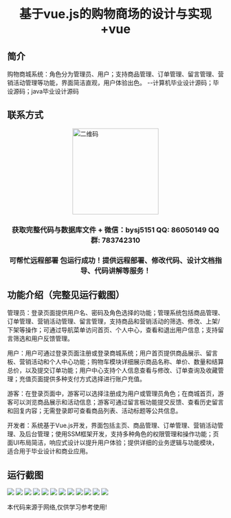 <p><h1 align="center">基于vue.js的购物商场的设计与实现+vue</h1></p>

## 简介
购物商城系统：角色分为管理员、用户；支持商品管理、订单管理、留言管理、营销活动管理等功能，界面简洁直观，用户体验出色。    --计算机毕业设计源码；毕设源码；java毕业设计源码


## 联系方式
<img src="https://bs-1329754181.cos.ap-shanghai.myqcloud.com/wx.jpg" alt="二维码" style="display: block; margin: 0 auto;" width="200px">
<p><h3 align="center">获取完整代码与数据库文件 + 微信：bysj5151 QQ: 86050149 QQ群: 783742310</h3></p>
<p><h3 align="center">可帮忙远程部署 包运行成功！提供远程部署、修改代码、设计文档指导、代码讲解等服务！</h3></p>

## 功能介绍（完整见运行截图）
管理员：登录页面提供用户名、密码及角色选择的功能；管理系统包括商品管理、订单管理、营销活动管理、留言管理，支持商品和营销活动的筛选、修改、上架/下架等操作；可通过导航菜单访问首页、个人中心，查看和退出用户信息；支持留言筛选和用户反馈管理。

用户：用户可通过登录页面注册或登录商城系统；用户首页提供商品展示、留言板、营销活动和个人中心功能；购物车模块详细展示商品名称、单价、数量和结算总价，以及提交订单功能；用户中心支持个人信息查看与修改、订单查询及收藏管理；充值页面提供多种支付方式选择进行账户充值。

游客：在登录页面中，游客可以选择注册成为用户或管理员角色；在商城首页，游客可以浏览商品展示和活动信息；游客可通过留言板功能提交反馈、查看历史留言和回复内容；无需登录即可查看商品列表、活动标题等公共信息。

开发者：系统基于Vue.js开发，界面包括主页、商品管理、订单管理、营销活动管理、及后台管理；使用SSM框架开发，支持多种角色的权限管理和操作功能；页面UI布局简洁，响应式设计以提升用户体验；提供详细的业务逻辑与功能模块，适合用于毕业设计和商业应用。


## 运行截图
![](https://bs-1329754181.cos.ap-shanghai.myqcloud.com/ssm/shoppingMall/img/001.jpg)
![](https://bs-1329754181.cos.ap-shanghai.myqcloud.com/ssm/shoppingMall/img/002.jpg)
![](https://bs-1329754181.cos.ap-shanghai.myqcloud.com/ssm/shoppingMall/img/003.jpg)
![](https://bs-1329754181.cos.ap-shanghai.myqcloud.com/ssm/shoppingMall/img/004.jpg)
![](https://bs-1329754181.cos.ap-shanghai.myqcloud.com/ssm/shoppingMall/img/005.jpg)
![](https://bs-1329754181.cos.ap-shanghai.myqcloud.com/ssm/shoppingMall/img/006.jpg)
![](https://bs-1329754181.cos.ap-shanghai.myqcloud.com/ssm/shoppingMall/img/007.jpg)
![](https://bs-1329754181.cos.ap-shanghai.myqcloud.com/ssm/shoppingMall/img/008.jpg)
![](https://bs-1329754181.cos.ap-shanghai.myqcloud.com/ssm/shoppingMall/img/009.jpg)
![](https://bs-1329754181.cos.ap-shanghai.myqcloud.com/ssm/shoppingMall/img/010.jpg)
![](https://bs-1329754181.cos.ap-shanghai.myqcloud.com/ssm/shoppingMall/img/011.jpg)
![](https://bs-1329754181.cos.ap-shanghai.myqcloud.com/ssm/shoppingMall/img/012.jpg)

<p>本代码来源于网络,仅供学习参考使用!</p>
